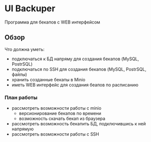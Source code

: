 # UI Backuper
Программа для бекапов с WEB интерфейсом

## Обзор
Что должна уметь:
- подключаться к БД напряму для создания бекапов (MySQL, PostrSQL)
- подключаться по SSH для создания бекапов (MySQL, PostrSQL, файлы)
- хранить созданные бекапы в Minio
- иметь WEB интерфейс для создания беапов по расписанию

### План работы
- рассмотреть возможности работы с minio
  - версионирование бекапов по времени
  - возможность скачать бекап из браузера
- рассмотреть возможность бекапить БД, подключившись к ней напрямую
- рассмотреть возможности работы с SSH